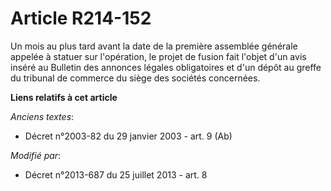 # Article R214-152

Un mois au plus tard avant la date de la première assemblée générale appelée à statuer sur l'opération, le projet de fusion
fait l'objet d'un avis inséré au Bulletin des annonces légales obligatoires et d'un dépôt au greffe du tribunal de commerce
du siège des sociétés concernées.

**Liens relatifs à cet article**

_Anciens textes_:

  - Décret n°2003-82 du 29 janvier 2003 - art. 9 (Ab)

_Modifié par_:

  - Décret n°2013-687 du 25 juillet 2013 - art. 8
